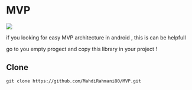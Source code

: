 # MVP
<img src="https://www.journaldev.com/wp-content/uploads/2017/08/android-mvp-flow.png">


if you looking for easy MVP architecture in android , this is can be helpfull

go to you empty progect and copy this library in your project !

## Clone
```
git clone https://github.com/MahdiRahmani80/MVP.git
```



